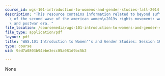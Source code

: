 ```yaml
---
course_id: wgs-101-introduction-to-womens-and-gender-studies-fall-2014
description: "This resource contains information related to beyond suffrage: the roots\
  \ of the second wave of the american women\u2019s rights movement: world war II\
  \ and postwar era. "
file_location: /coursemedia/wgs-101-introduction-to-womens-and-gender-studies-fall-2014/9ed7a0803b94ebe3ecc05a081d9bc5b2_MITWGS_101F14_Sess10.pdf
file_type: application/pdf
layout: pdf
title: 'WGS.101 Introduction to Women''s and Gender Studies: Session 10 Lecture Outline'
type: course
uid: 9ed7a0803b94ebe3ecc05a081d9bc5b2

---
```

None